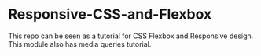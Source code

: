 # Responsive-CSS-and-Flexbox
This repo can be seen as a tutorial for CSS Flexbox and Responsive design. This module also has media queries tutorial.
